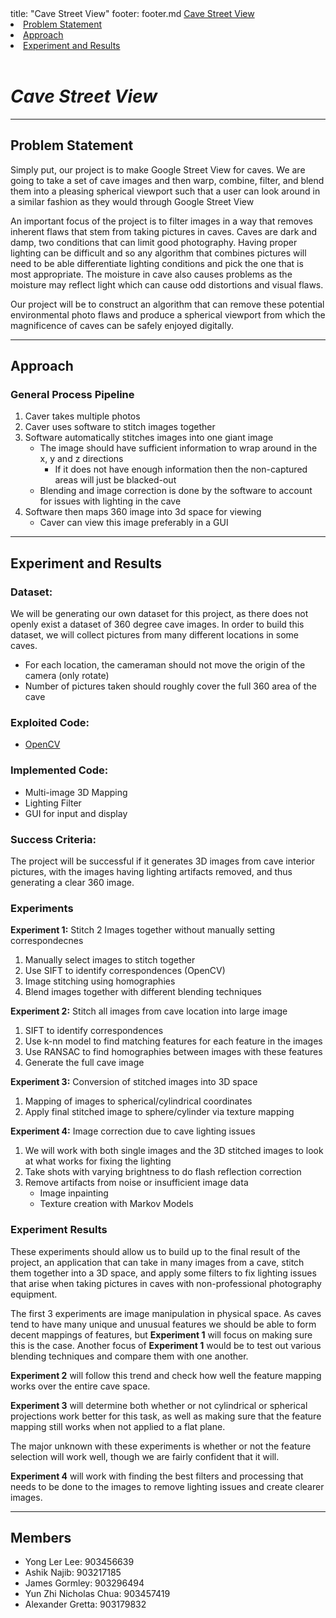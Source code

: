 <frontmatter>
  title: "Cave Street View"
  footer: footer.md
</frontmatter>

<navbar placement="top" type="inverse">
  <a slot="brand" href="/" title="Home" class="navbar-brand">Cave Street View</a>
  <dropdown text="Navigate" class="nav-link">
    <li><a href="#problem-statement" class="dropdown-item">Problem Statement</a></li>
    <li><a href="#approach" class="dropdown-item">Approach</a></li>
    <li><a href="#experiment-and-results" class="dropdown-item">Experiment and Results</a></li>
  </dropdown>
</navbar>
 
<br/>

# _Cave Street View_

---

## Problem Statement
Simply put, our project is to make Google Street View for caves. We are going to take a set of cave images and then warp, combine, filter, and blend them into a pleasing spherical viewport such that a user can look around in <trigger for="gsv"> a similar fashion as they would through Google Street View </trigger>

<popover id="gsv" effect="scale" title="Google Street View">
  <div slot="content">
    <pic src="http://google-street-view.com/wp-content/uploads/2017/05/bing-street-view-car.jpg"/>
  </div>
</popover>

An important focus of the project is to filter images in a way that removes inherent flaws that stem from taking pictures in caves. Caves are dark and damp, two conditions that can limit good photography. Having proper lighting can be difficult and so any algorithm that combines pictures will need to be able differentiate lighting conditions and pick the one that is most appropriate. The moisture in cave also causes problems as the moisture may reflect light which can cause odd distortions and visual flaws. 

Our project will be to construct an algorithm that can remove these potential environmental photo flaws and produce a spherical viewport from which the magnificence of caves can be safely enjoyed digitally. 

---

## Approach
### General Process Pipeline
1. Caver takes multiple photos
1. Caver uses software to stitch images together
1. Software automatically stitches images into one giant image
    * The image should have sufficient information to wrap around in the x, y and z directions
        * If it does not have enough information then the non-captured areas will just be blacked-out
    * Blending and image correction is done by the software to account for issues with lighting in the cave
1. Software then maps 360 image into 3d space for viewing
    * Caver can view this image preferably in a GUI

---

## Experiment and Results

### Dataset:
We will be generating our own dataset for this project, as there does not openly exist a dataset of 360 degree cave images. In order to build this dataset, we will collect pictures from many different locations in some caves.   
* For each location, the cameraman should not move the origin of the camera (only rotate)
* Number of pictures taken should roughly cover the full 360 area of the cave

### Exploited Code:
* [OpenCV](https://opencv.org/)

### Implemented Code:
* Multi-image 3D Mapping
* Lighting Filter
* GUI for input and display

### Success Criteria:
The project will be successful if it generates 3D images from cave interior pictures, with the images having lighting artifacts removed, and thus generating a clear 360 image.

### Experiments

**Experiment 1:** Stitch 2 Images together without manually setting correspondecnes
1. Manually select images to stitch together 
1. Use SIFT to identify correspondences (OpenCV)
1. Image stitching using homographies
1. Blend images together with different blending techniques

**Experiment 2:** Stitch all images from cave location into large image
1. SIFT to identify correspondences
1. Use k-nn model to find matching features for each feature in the images
1. Use RANSAC to find homographies between images with these features
1. Generate the full cave image

**Experiment 3:** Conversion of stitched images into 3D space
1. Mapping of images to spherical/cylindrical coordinates
1. Apply final stitched image to sphere/cylinder via texture mapping

**Experiment 4:** Image correction due to cave lighting issues
1. We will work with both single images and the 3D stitched images to look at what works for fixing the lighting
1. Take shots with varying brightness to do flash reflection correction
1. Remove artifacts from noise or insufficient image data
    * Image inpainting
    * Texture creation with Markov Models

### Experiment Results
These experiments should allow us to build up to the final result of the project, an application that can take in many images from a cave, stitch them together into a 3D space, and apply some filters to fix lighting issues that arise when taking pictures in caves with non-professional photography equipment. 

The first 3 experiments are image manipulation in physical space. As caves tend to have many unique and unusual features we should be able to form decent mappings of features, but **Experiment 1** will focus on making sure this is the case. Another focus of **Experiment 1** would be to test out various blending techniques and compare them with one another.

**Experiment 2** will follow this trend and check how well the feature mapping works over the entire cave space.

**Experiment 3** will determine both whether or not cylindrical or spherical projections work better for this task, as well as making sure that the feature mapping still works when not applied to a flat plane. 

The major unknown with these experiments is whether or not the feature selection will work well, though we are fairly confident that it will. 

**Experiment 4** will work with finding  the best filters and processing that needs to be done to the images to remove lighting issues and create clearer images.

---

## Members
* Yong Ler Lee: 903456639
* Ashik Najib: 903217185
* James Gormley: 903296494
* Yun Zhi Nicholas Chua: 903457419
* Alexander Gretta: 903179832

